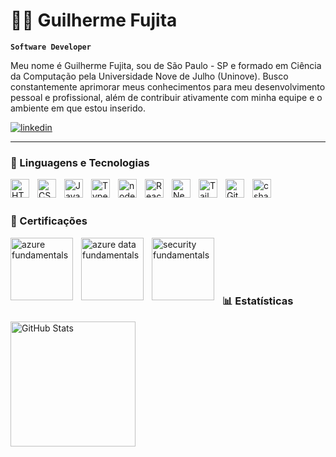 # 👨‍💻 Guilherme Fujita

**`Software Developer`**

Meu nome é Guilherme Fujita, sou de São Paulo - SP e formado em Ciência da Computação pela Universidade Nove de Julho (Uninove). Busco constantemente aprimorar meus conhecimentos para meu desenvolvimento pessoal e profissional, além de contribuir ativamente com minha equipe e o ambiente em que estou inserido.

<p align="left">
    <a href="www.linkedin.com/in/guilherme-fujita">
        <img 
            alt="linkedin" 
            title="Ir para o Linkedin" 
            src="https://img.shields.io/badge/LinkedIn-0077B5?style=for-the-badge&logo=linkedin&logoColor=white"
        />
    </a>
</p>

---

### 🤖 Linguagens e Tecnologias

<img 
    align="left" 
    alt="HTML"
    title="HTML" 
    width="30px" 
    style="padding-right: 10px;" 
    src="https://cdn.jsdelivr.net/gh/devicons/devicon@latest/icons/html5/html5-original.svg" 
/>
<img 
    align="left" 
    alt="CSS" 
    title="CSS"
    width="30px" 
    style="padding-right: 10px;" 
    src="https://cdn.jsdelivr.net/gh/devicons/devicon@latest/icons/css3/css3-original.svg" 
/>
<img 
    align="left" 
    alt="JavaScript" 
    title="JavaScript"
    width="30px" 
    style="padding-right: 10px;" 
    src="https://cdn.jsdelivr.net/gh/devicons/devicon@latest/icons/javascript/javascript-original.svg" 
/>
<img 
    align="left" 
    alt="TypeScript"
    title="TypeScript" 
    width="30px" 
    style="padding-right: 10px;" 
    src="https://cdn.jsdelivr.net/gh/devicons/devicon@latest/icons/typescript/typescript-original.svg" 
/>
<img 
    align="left" 
    alt="node"
    title="Node" 
    width="30px" 
    style="padding-right: 10px;" 
    src="https://cdn.jsdelivr.net/gh/devicons/devicon@latest/icons/nodejs/nodejs-original-wordmark.svg" 
/>
<img 
    align="left" 
    alt="React"
    title="React" 
    width="30px" 
    style="padding-right: 10px;" 
    src="https://cdn.jsdelivr.net/gh/devicons/devicon@latest/icons/react/react-original.svg" 
/>
<img 
    align="left" 
    alt="Next.js" 
    title="Next.js"
    width="30px" 
    style="padding-right: 10px;" 
    src="https://cdn.jsdelivr.net/gh/devicons/devicon@latest/icons/nextjs/nextjs-original.svg" 
/>
<img 
    align="left" 
    alt="Tailwind" 
    title="Tailwind"
    width="30px" 
    style="padding-right: 10px;" 
    src="https://cdn.jsdelivr.net/gh/devicons/devicon@latest/icons/tailwindcss/tailwindcss-original.svg" 
/>
<img 
    align="left" 
    alt="Git" 
    title="Git"
    width="30px" 
    style="padding-right: 10px;" 
    src="https://cdn.jsdelivr.net/gh/devicons/devicon@latest/icons/git/git-original.svg" 
/>
<img 
    align="left" 
    alt="csharp" 
    title="C#"
    width="30px" 
    style="padding-right: 10px;" 
    src="https://cdn.jsdelivr.net/gh/devicons/devicon@latest/icons/csharp/csharp-original.svg" 
/>

<br/>
<br/>

### 🏅 Certificações
<img 
    align="left" 
    alt="azure fundamentals"
    title="Azure Fundamentals" 
    width="100px" 
    style="padding-right: 10px;" 
    src="https://images.credly.com/images/be8fcaeb-c769-4858-b567-ffaaa73ce8cf/image.png"
/>

<img 
    align="left" 
    alt="azure data fundamentals"
    title="Azure Data Fundamentals" 
    width="100px" 
    style="padding-right: 10px;" 
    src="https://images.credly.com/images/70eb1e3f-d4de-4377-a062-b20fb29594ea/twitter_thumb_201604_azure-data-fundamentals-600x600.png"
/>

<img 
    align="left" 
    alt="security fundamentals"
    title="Microsoft Security, Compliance and Identity Fundamentals" 
    width="100px" 
    style="padding-right: 10px;" 
    src="https://images.credly.com/images/fc1352af-87fa-4947-ba54-398a0e63322e/twitter_thumb_201604_security-compliance-and-identity-fundamentals-600x600.png"
/>

<br>
<br>
<br>
<br>

### 📊 Estatísticas

<!--<p>
  <img 
    align="left" 
    alt="GitHub Stats" 
    height="200" 
    style="padding-right: 10px;" 
    src="https://github-readme-stats.vercel.app/api?username=GuilhermeFujita&show_icons=true&theme=tokyonight&include_all_commits=true&locale=pt-br" 
  />-->

<img 
      align="left" 
      alt="GitHub Stats" 
      height="200" 
      src="https://github-readme-stats.vercel.app/api/top-langs/?username=GuilhermeFujita&theme=tokyonight&layout=compact&custom_title=Tecnologias&langs_count=9" 
  />

</p>
